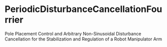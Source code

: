 # PeriodicDisturbanceCancellationFourrier
Pole Placement Control and Arbitrary Non-Sinusoidal Disturbance Cancellation for the Stabilization and Regulation of a Robot Manipulator Arm
